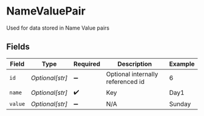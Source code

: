 # NameValuePair

Used for data stored in Name Value pairs


## Fields

| Field                             | Type                              | Required                          | Description                       | Example                           |
| --------------------------------- | --------------------------------- | --------------------------------- | --------------------------------- | --------------------------------- |
| `id`                              | *Optional[str]*                   | :heavy_minus_sign:                | Optional internally referenced id | 6                                 |
| `name`                            | *Optional[str]*                   | :heavy_check_mark:                | Key                               | Day1                              |
| `value`                           | *Optional[str]*                   | :heavy_minus_sign:                | N/A                               | Sunday                            |